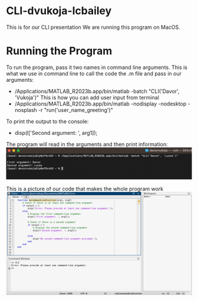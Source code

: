 # CLI-dvukoja-lcbailey
This is for our CLI presentation
We are running this program on MacOS.

# Running the Program
To run the program, pass it two names in command line arguments. This is what we use in command line to call the code the .m file and pass in our arguments:
- /Applications/MATLAB_R2023b.app/bin/matlab -batch "CLI('Davor', 'Vukoja')"
This is how you can add user input from terminal
- /Applications/MATLAB_R2023b.app/bin/matlab -nodisplay -nodesktop -nosplash -r "run('user_name_greeting')"

To print the output to the console:
- disp(l['Second argument: ', arg1]);

The program will read in the arguments and then print information:
![alttext](img.png)

This is a picture of our code that makes the whole program work
![alttext](Code.jpeg)
